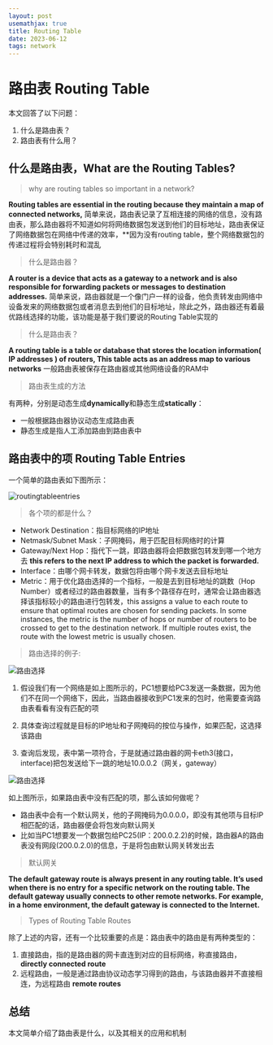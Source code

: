 ```yaml
---
layout: post
usemathjax: true
title: Routing Table
date: 2023-06-12
tags: network
---
```


# 路由表 Routing Table

本文回答了以下问题：
1. 什么是路由表？
2. 路由表有什么用？

## 什么是路由表，What are the Routing Tables?

> why are routing tables so important in a network?

**Routing tables are essential in the routing because they maintain a map of connected networks,** 简单来说，路由表记录了互相连接的网络的信息，没有路由表，那么路由器将不知道如何将网络数据包发送到他们的目标地址，路由表保证了网络数据包在网络中传递的效率，**因为没有routing table，整个网络数据包的传递过程将会特别耗时和混乱

<!--more-->

> 什么是路由器？

**A router is a device that acts as a gateway to a network and is also responsible for forwarding packets or messages to destination addresses.**
简单来说，路由器就是一个像门户一样的设备，他负责转发由网络中设备发来的网络数据包或者消息去到他们的目标地址，除此之外，路由器还有着最优路线选择的功能，该功能是基于我们要说的Routing Table实现的

> 什么是路由表？

**A routing table is a table or database that stores the location information( IP addresses ) of routers, This table acts as an address map to various networks** 一般路由表被保存在路由器或其他网络设备的RAM中

> 路由表生成的方法

有两种，分别是动态生成**dynamically**和静态生成**statically**：
- 一般根据路由器协议动态生成路由表
- 静态生成是指人工添加路由到路由表中

## 路由表中的项 Routing Table Entries

一个简单的路由表如下图所示：

![routingtableentries]({{site.baseurl}}/assets/img/routingtableentries.jpg)

> 各个项的都是什么？

- Network Destination：指目标网络的IP地址
- Netmask/Subnet Mask：子网掩码，用于匹配目标网络时的计算
- Gateway/Next Hop：指代下一跳，即路由器将会把数据包转发到哪一个地方去 **this refers to the next IP address to which the packet is forwarded.**
- Interface：由哪个网卡转发，数据包将由哪个网卡发送去目标地址
- Metric：用于优化路由选择的一个指标，一般是去到目标地址的跳数（Hop Number）或者经过的路由器数量，当有多个路径存在时，通常会让路由器选择该指标较小的路由进行包转发，this assigns a value to each route to ensure that optimal routes are chosen for sending packets. In some instances, the metric is the number of hops or number of routers to be crossed to get to the destination network. If multiple routes exist, the route with the lowest metric is usually chosen.

> 路由选择的例子:

![路由选择]({{site.baseurl}}/assets/img/路由选择1.jpg)
1. 假设我们有一个网络是如上图所示的，PC1想要给PC3发送一条数据，因为他们不在同一个网络下，因此，当路由器接收到PC1发来的包时，他需要查询路由表看看有没有匹配的项

2. 具体查询过程就是目标的IP地址和子网掩码的按位与操作，如果匹配，这选择该路由

3. 查询后发现，表中第一项符合，于是就通过路由器的网卡eth3(接口，interface)把包发送给下一跳的地址10.0.0.2（网关，gateway）

![路由选择]({{site.baseurl}}/assets/img/路由选择2.jpg)

如上图所示，如果路由表中没有匹配的项，那么该如何做呢？
- 路由表中会有一个默认网关，他的子网掩码为0.0.0.0，即没有其他项与目标IP相匹配的话，路由器便会将包发向默认网关
- 比如当PC1想要发一个数据包给PC25(IP：200.0.2.2)的时候，路由器A的路由表没有网段(200.0.2.0)的信息，于是将包由默认网关转发出去

> 默认网关

**The default gateway route is always present in any routing table. It’s used when there is no entry for a specific network on the routing table. The default gateway usually connects to other remote networks. For example, in a home environment, the default gateway is connected to the Internet.**

> Types of Routing Table Routes

除了上述的内容，还有一个比较重要的点是：路由表中的路由是有两种类型的：
1. 直接路由，指的是路由器的网卡直连到对应的目标网络，称直接路由，**directly connected route**
2. 远程路由，一般是通过路由协议动态学习得到的路由，与该路由器并不直接相连，为远程路由 **remote routes**

## 总结

本文简单介绍了路由表是什么，以及其相关的应用和机制
